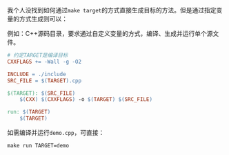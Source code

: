 
我个人没找到如何通过`make target`的方式直接生成目标的方法。但是通过指定变量的方式生成则可以：

例如：C++源码目录，要求通过自定义变量的方式，编译、生成并运行单个源文件。

```makefile
# 约定TARGET是编译目标
CXXFLAGS += -Wall -g -O2

INCLUDE = ./include
SRC_FILE = $(TARGET).cpp

$(TARGET): $(SRC_FILE)
	$(CXX) $(CXXFLAGS) -o $(TARGET) $(SRC_FILE)

run: $(TARGET)
	$(TARGET)
```

如需编译并运行`demo.cpp`，可直接：

```
make run TARGET=demo
```